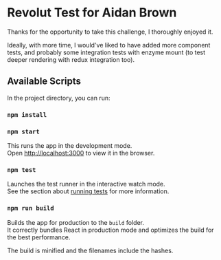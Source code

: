 # Revolut Test for Aidan Brown

Thanks for the opportunity to take this challenge, I thoroughly enjoyed it. 

Ideally, with more time, I would've liked to have added more component tests, and probably some integration tests with enzyme mount (to test deeper rendering with redux integration too). 

## Available Scripts

In the project directory, you can run:

### `npm install`
### `npm start`

This runs the app in the development mode.<br>
Open [http://localhost:3000](http://localhost:3000) to view it in the browser.

### `npm test`

Launches the test runner in the interactive watch mode.<br>
See the section about [running tests](https://facebook.github.io/create-react-app/docs/running-tests) for more information.

### `npm run build`

Builds the app for production to the `build` folder.<br>
It correctly bundles React in production mode and optimizes the build for the best performance.

The build is minified and the filenames include the hashes.<br>
